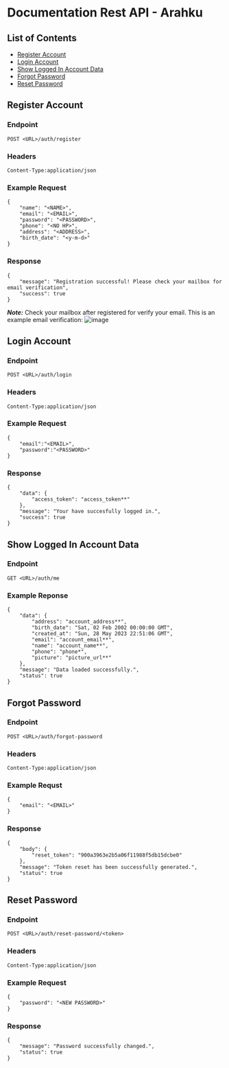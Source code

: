# Documentation Rest API - Arahku

## List of Contents
- [Register Account](#register-account)
- [Login Account](#login-account)
- [Show Logged In Account Data](#show-logged-in-account-data)
- [Forgot Password](#forgot-password)
- [Reset Password](#reset-password)

## Register Account

### Endpoint
```
POST <URL>/auth/register
```
### Headers
```
Content-Type:application/json
```
### Example Request
```
{
    "name": "<NAME>",
    "email": "<EMAIL>",
    "password": "<PASSWORD>",
    "phone": "<NO HP>",
    "address": "<ADDRESS>",
    "birth_date": "<y-m-d>"
}
```
### Response
```
{
    "message": "Registration successful! Please check your mailbox for email verification",
    "success": true
}
```
***Note:***
Check your mailbox after registered for verify your email. This is an example email verification:
![image](https://github.com/zulfahmidev/capstone_api/assets/109580466/8936f40f-4911-48f3-b702-40fd1465d7d2)

## Login Account
### Endpoint
```
POST <URL>/auth/login
```
### Headers
```
Content-Type:application/json
``` 
### Example Request
```
{
    "email":"<EMAIL>",
    "password":"<PASSWORD>"
}
```
### Response
```
{
    "data": {
        "access_token": "access_token**"
    },
    "message": "Your have succesfully logged in.",
    "success": true
}
```

## Show Logged In Account Data
### Endpoint
```
GET <URL>/auth/me
```
### Example Reponse
```
{
    "data": {
        "address": "account_address**",
        "birth_date": "Sat, 02 Feb 2002 00:00:00 GMT",
        "created_at": "Sun, 28 May 2023 22:51:06 GMT",
        "email": "account_email**",
        "name": "account_name**",
        "phone": "phone*",
        "picture": "picture_url**"
    },
    "message": "Data loaded successfully.",
    "status": true
}
```
## Forgot Password
### Endpoint
```
POST <URL>/auth/forgot-password
```
### Headers
```
Content-Type:application/json
```
### Example Requst
```
{
    "email": "<EMAIL>"
}
```
### Response
```
{
    "body": {
        "reset_token": "900a3963e2b5a06f11988f5db15dcbe0"
    },
    "message": "Token reset has been successfully generated.",
    "status": true
}
```

## Reset Password
### Endpoint
```
POST <URL>/auth/reset-password/<token>
```
### Headers
```
Content-Type:application/json
```
### Example Request
```
{
    "password": "<NEW PASSWORD>"
}
```
### Response
```
{
    "message": "Password successfully changed.",
    "status": true
}
```